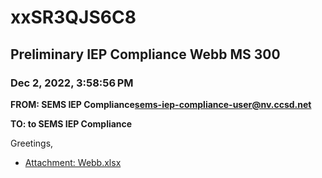 # xxSR3QJS6C8
## Preliminary IEP Compliance Webb MS 300
### Dec 2, 2022, 3:58:56 PM
**FROM: SEMS IEP Compliance<sems-iep-compliance-user@nv.ccsd.net>**

**TO: to SEMS IEP Compliance**


Greetings, 





* [Attachment: Webb.xlsx](xxSR3QJS6C8-attachment-1.xlsx)
